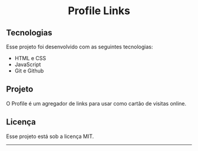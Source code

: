 <h1 align="center"> Profile Links </h1>

## Tecnologias

Esse projeto foi desenvolvido com as seguintes tecnologias:

- HTML e CSS
- JavaScript
- Git e Github

## Projeto

O Profile é um agregador de links para usar como cartão de visitas online.

## Licença

Esse projeto está sob a licença MIT.

---